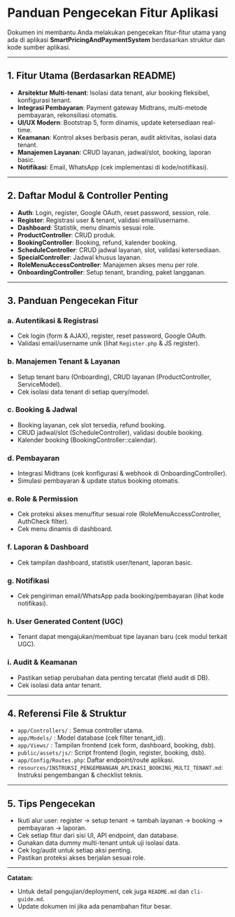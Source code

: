 # Panduan Pengecekan Fitur Aplikasi

Dokumen ini membantu Anda melakukan pengecekan fitur-fitur utama yang ada di aplikasi **SmartPricingAndPaymentSystem** berdasarkan struktur dan kode sumber aplikasi.

---

## 1. Fitur Utama (Berdasarkan README)

- **Arsitektur Multi-tenant**: Isolasi data tenant, alur booking fleksibel, konfigurasi tenant.
- **Integrasi Pembayaran**: Payment gateway Midtrans, multi-metode pembayaran, rekonsiliasi otomatis.
- **UI/UX Modern**: Bootstrap 5, form dinamis, update ketersediaan real-time.
- **Keamanan**: Kontrol akses berbasis peran, audit aktivitas, isolasi data tenant.
- **Manajemen Layanan**: CRUD layanan, jadwal/slot, booking, laporan basic.
- **Notifikasi**: Email, WhatsApp (cek implementasi di kode/notifikasi).

---

## 2. Daftar Modul & Controller Penting

- **Auth**: Login, register, Google OAuth, reset password, session, role.
- **Register**: Registrasi user & tenant, validasi email/username.
- **Dashboard**: Statistik, menu dinamis sesuai role.
- **ProductController**: CRUD produk.
- **BookingController**: Booking, refund, kalender booking.
- **ScheduleController**: CRUD jadwal layanan, slot, validasi ketersediaan.
- **SpecialController**: Jadwal khusus layanan.
- **RoleMenuAccessController**: Manajemen akses menu per role.
- **OnboardingController**: Setup tenant, branding, paket langganan.

---

## 3. Panduan Pengecekan Fitur

### a. **Autentikasi & Registrasi**
- Cek login (form & AJAX), register, reset password, Google OAuth.
- Validasi email/username unik (lihat `Register.php` & JS register).

### b. **Manajemen Tenant & Layanan**
- Setup tenant baru (Onboarding), CRUD layanan (ProductController, ServiceModel).
- Cek isolasi data tenant di setiap query/model.

### c. **Booking & Jadwal**
- Booking layanan, cek slot tersedia, refund booking.
- CRUD jadwal/slot (ScheduleController), validasi double booking.
- Kalender booking (BookingController::calendar).

### d. **Pembayaran**
- Integrasi Midtrans (cek konfigurasi & webhook di OnboardingController).
- Simulasi pembayaran & update status booking otomatis.

### e. **Role & Permission**
- Cek proteksi akses menu/fitur sesuai role (RoleMenuAccessController, AuthCheck filter).
- Cek menu dinamis di dashboard.

### f. **Laporan & Dashboard**
- Cek tampilan dashboard, statistik user/tenant, laporan basic.

### g. **Notifikasi**
- Cek pengiriman email/WhatsApp pada booking/pembayaran (lihat kode notifikasi).

### h. **User Generated Content (UGC)**
- Tenant dapat mengajukan/membuat tipe layanan baru (cek modul terkait UGC).

### i. **Audit & Keamanan**
- Pastikan setiap perubahan data penting tercatat (field audit di DB).
- Cek isolasi data antar tenant.

---

## 4. Referensi File & Struktur

- `app/Controllers/` : Semua controller utama.
- `app/Models/`      : Model database (cek filter tenant_id).
- `app/Views/`       : Tampilan frontend (cek form, dashboard, booking, dsb).
- `public/assets/js/`: Script frontend (login, register, booking, dsb).
- `app/Config/Routes.php`: Daftar endpoint/route aplikasi.
- `resources/INSTRUKSI_PENGEMBANGAN_APLIKASI_BOOKING_MULTI_TENANT.md`: Instruksi pengembangan & checklist teknis.

---

## 5. Tips Pengecekan

- Ikuti alur user: register → setup tenant → tambah layanan → booking → pembayaran → laporan.
- Cek setiap fitur dari sisi UI, API endpoint, dan database.
- Gunakan data dummy multi-tenant untuk uji isolasi data.
- Cek log/audit untuk setiap aksi penting.
- Pastikan proteksi akses berjalan sesuai role.

---

**Catatan:**
- Untuk detail pengujian/deployment, cek juga `README.md` dan `cli-guide.md`.
- Update dokumen ini jika ada penambahan fitur besar.
